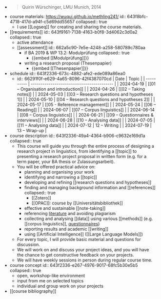 - > Quirin Würschinger, LMU Munich, 2014
- course materials: https://wuqui.github.io/methling241/
  id:: 643f8bfc-4718-417d-a94f-c5d69dd55657
  collapsed:: true
	- I use [[Logseq]] for creating and sharing the course materials.
- [[requirements]]
  id:: 643f9161-7138-4163-b0f8-3d4062c3d0a2
  collapsed:: true
	- active attendance
	- [[assessment]]
	  id:: 662a5c90-7e5e-4248-a258-580789c780aa
		- if BA 2019 & WP 13.2: Modulprüfung
		  collapsed:: true
			- {{embed [[Modulprüfung]]}}
		- writing a research proposal (Thesenpapier)
			- {{embed [[Thesenpapier]]}}
- schedule
  id:: 643f2336-673c-4882-afe2-ede089a86ea0
	- id:: 66291f0f-e629-4a65-8096-42f4387070cd
	  | Date       | Topic                                      |
	  | ---------- | ------------------------------------------ |
	  | 2024-04-19 | [[01 – Organisation and introduction]]     |
	  | 2024-04-26 | [[02 – Taking notes]]                      |
	  | 2024-05-03 | [[03 – Research questions and hypotheses 1]] |
	  | 2024-05-10 | [[04 – Research questions and hypotheses 2]] |
	  | 2024-05-17 | [[05 - Reference management]] |
	  | 2024-05-24 | [[06 – Reading]] |
	  | 2024-06-07 | [[07 – Corpus linguistics]] |
	  | 2024-06-14 | [[08 – Corpus linguistics]] |
	  | 2024-06-21 | [[09 – Questionnaires & interviews]] | 
	  | 2024-06-28 | [[10 – Analysing data]] |
	  | 2024-07-05 | [[11 – Analysing data]] |
	  | 2024-07-12 | 12 – Writing |
	  | 2024-07-19 | 13 – Wrap-up |
- course description
  id:: 643f2336-49a4-4364-b906-c9632e169d1a
  collapsed:: true
	- This course will guide you through the entire process of designing a research project in linguistics, from identifying a [[topic]] to presenting a research project proposal in written form (e.g. for a term paper, your BA thesis or Zulassungsarbeit).
	- You will be offered practical advice on:
		- planning and organising your work
		- identifying and narrowing a [[topic]]
		- developing and refining [[research questions and hypotheses]]
		- finding and managing background information and [[references]]
		  collapsed:: true
			- [[Zotero]]
			- [[OPAC]]: course by [[Universitätsbibliothek]]
		- effective and sustainable [[note-taking]]
		- referencing [literature]([[references]]) and avoiding plagiarism
		- collecting and analysing [[data]] using various [[methods]] (e.g. [[corpus linguistics]], [questionnaires]([[questionnaire]]))
		- reporting results and academic [[writing]]
		- using [[Artificial Intelligence]] ([[Large Language Models]])
	- For every topic, I will provide basic material and questions for discussion.
	- We will work on and discuss your project ideas, and you will have the chance to get constructive feedback on your projects.
	- We will have weekly sessions in person during regular course time.
- course concept
  id:: 643f2336-e267-4976-9017-68fc5b30e5b5
  collapsed:: true
	- open, workshop-like environment
	- input from me on selected topics
	- individual and group work on your projects
- [[course bibliography]]